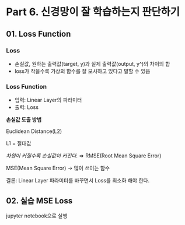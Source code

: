 # Part 6. 신경망이 잘 학습하는지 판단하기



## 01. Loss Function

### Loss

- 손실값, 원하는 출력값(target, y)과 실제 출력값(output, y^)의 차이의 합
- loss가 작을수록 가상의 함수를 잘 모사하고 있다고 말할 수 있음

### Loss Function

- 입력: Linear Layer의 파라미터
- 출력: Loss

**손실값 도출 방법**

Euclidean Distance(L2)

L1 = 절대값

*차원이 커질수록 손실값이 커진다.* ⇒ RMSE(Root Mean Square Error)

MSE(Mean Square Error) → 많이 쓰이는 함수

결론: Linear Layer 파라미터를 바꾸면서 Loss를 최소화 해야 한다.



## 02. 실습 MSE Loss

jupyter notebook으로 실행